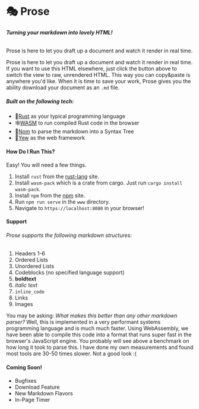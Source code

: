 # 🎭 **Prose**
###### **Turning your markdown into lovely HTML!**
Prose is here to let you draft up a document and watch it render in real time.

Prose is here to let you draft up a document and watch it render in real time.
If you want to use this HTML elsewhere, just click the button above to switch the view to raw, unrendered HTML. This way you can copy&paste is anywhere you'd like.
When it is time to save your work, Prose gives you the ability download your document as an `.md` file.

##### Built on the following tech:
- 🦀[Rust](https://www.rust-lang.org/) as your typical programming language
- 🕸[WASM](https://webassembly.org/) to run compiled Rust code in the browser
- 🍟[Nom](https://github.com/Geal/nom) to parse the markdown into a Syntax Tree
- 🌳[Yew](https://yew.rs/docs/) as the web framework

#### How Do I Run This?
Easy! You will need a few things.
1. Install `rust` from the [rust-lang](https://www.rust-lang.org/tools/install) site.
2. Install `wasm-pack` which is a crate from cargo. Just run `cargo install wasm-pack`.
3. Install `npm` from the [npm](https://www.npmjs.com/get-npm) site.
4. Run `npm run serve` in the `www` directory.
5. Navigate to `https://localhost:8080` in your browser!

#### Support
###### Prose supports the following markdown structures:
1. Headers 1-6
1. Ordered Lists
1. Unordered Lists
1. Codeblocks (no specified language support)
1. **boldtext**
1. *italic text*
1. `inline_code`
1. Links
1. Images

You may be asking: *What makes this better than any other markdown parser?*
Well, this is implemented in a very performant systems programming language and is much much faster.
Using WebAssembly, we have been able to compile this code into a format that runs super fast in the browser's JavaScript engine.
You probably will see above a benchmark on how long it took to parse this. I have done my own measurements and found most tools are 30-50 times slower. Not a good look :(

#### Coming Soon!
- Bugfixes
- Download Feature
- New Markdown Flavors
- In-Page Timer
